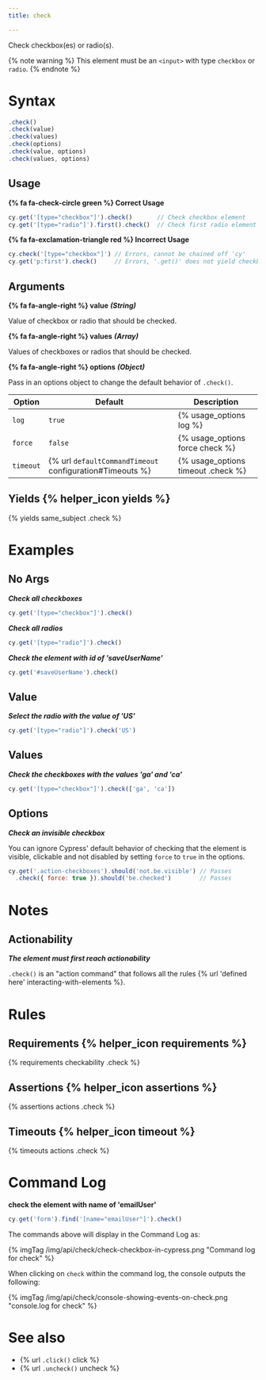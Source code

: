 ```yaml
---
title: check

---
```


Check checkbox(es) or radio(s).

{% note warning %}
This element must be an `<input>` with type `checkbox` or `radio`.
{% endnote %}

# Syntax

```javascript
.check()
.check(value)
.check(values)
.check(options)
.check(value, options)
.check(values, options)
```

## Usage

**{% fa fa-check-circle green %} Correct Usage**

```javascript
cy.get('[type="checkbox"]').check()       // Check checkbox element
cy.get('[type="radio"]').first().check()  // Check first radio element
```

**{% fa fa-exclamation-triangle red %} Incorrect Usage**

```javascript
cy.check('[type="checkbox"]') // Errors, cannot be chained off 'cy'
cy.get('p:first').check()     // Errors, '.get()' does not yield checkbox or radio
```

## Arguments

**{% fa fa-angle-right %} value**  ***(String)***

Value of checkbox or radio that should be checked.

**{% fa fa-angle-right %} values**  ***(Array)***

Values of checkboxes or radios that should be checked.

**{% fa fa-angle-right %} options**  ***(Object)***

Pass in an options object to change the default behavior of `.check()`.

Option | Default | Description
--- | --- | ---
`log` | `true` | {% usage_options log %}
`force` | `false` | {% usage_options force check %}
`timeout` | {% url `defaultCommandTimeout` configuration#Timeouts %} | {% usage_options timeout .check %}

## Yields {% helper_icon yields %}

{% yields same_subject .check %}

# Examples

## No Args

***Check all checkboxes***

```javascript
cy.get('[type="checkbox"]').check()
```

***Check all radios***

```javascript
cy.get('[type="radio"]').check()
```

***Check the element with id of 'saveUserName'***

```javascript
cy.get('#saveUserName').check()
```

## Value

***Select the radio with the value of 'US'***

```javascript
cy.get('[type="radio"]').check('US')
```

## Values

***Check the checkboxes with the values 'ga' and 'ca'***

```javascript
cy.get('[type="checkbox"]').check(['ga', 'ca'])
```

## Options

***Check an invisible checkbox***

You can ignore Cypress' default behavior of checking that the element is visible, clickable and not disabled by setting `force` to `true` in the options.

```javascript
cy.get('.action-checkboxes').should('not.be.visible') // Passes
  .check({ force: true }).should('be.checked')        // Passes
```

# Notes

## Actionability

***The element must first reach actionability***

`.check()` is an "action command" that follows all the rules {% url 'defined here' interacting-with-elements %}.

# Rules

## Requirements {% helper_icon requirements %}

{% requirements checkability .check %}

## Assertions {% helper_icon assertions %}

{% assertions actions .check %}

## Timeouts {% helper_icon timeout %}

{% timeouts actions .check %}

# Command Log

**check the element with name of 'emailUser'**

```javascript
cy.get('form').find('[name="emailUser"]').check()
```

The commands above will display in the Command Log as:

{% imgTag /img/api/check/check-checkbox-in-cypress.png "Command log for check" %}

When clicking on `check` within the command log, the console outputs the following:

{% imgTag /img/api/check/console-showing-events-on-check.png "console.log for check" %}

# See also

- {% url `.click()` click %}
- {% url `.uncheck()` uncheck %}
